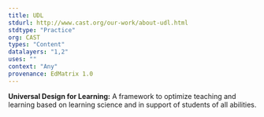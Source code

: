 ```yaml
---
title: UDL
stdurl: http://www.cast.org/our-work/about-udl.html
stdtype: "Practice"
org: CAST
types: "Content"
datalayers: "1,2"
uses: ""
context: "Any"
provenance: EdMatrix 1.0
---
```

**Universal Design for Learning:** A framework to optimize teaching and learning based on learning science and in support of students of all abilities.
